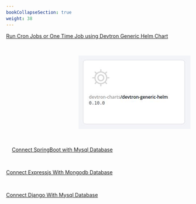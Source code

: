 ```yaml
---
bookCollapseSection: true
weight: 38
---
```


[Run Cron Jobs or One Time Job using Devtron Generic Helm Chart](https://docs.devtron.ai/docs/use-cases/devtron-generic-charts-to-run-cron-jobs-or-one-time-job/)

<br />

<p align="right">
  <img src="./dev_chart.jpg" />
</p>




<br />

&nbsp;&nbsp;&nbsp; [Connect SpringBoot with Mysql Database](https://docs.devtron.ai/docs/use-cases/connect-spring-boot-with-mysql-database/)



&nbsp;&nbsp;

[Connect Expressjs With Mongodb Database]((https://docs.devtron.ai/docs/use-cases/connect-expressjs-with-mongodb-database/))




&nbsp;&nbsp;

[Connect Django With Mysql Database](https://docs.devtron.ai/docs/use-cases/connect-django-with-mysql-database/)


